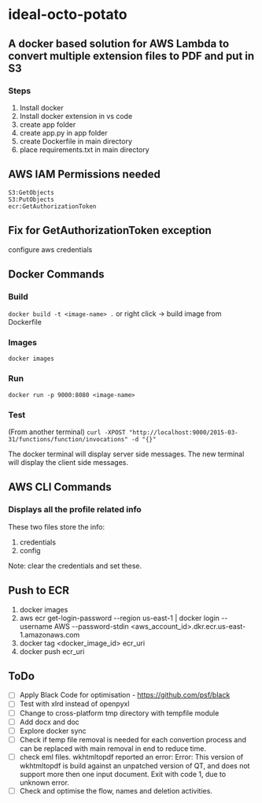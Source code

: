 # ideal-octo-potato

## A docker based solution for AWS Lambda to convert multiple extension files to PDF and put in S3

### Steps

1. Install docker
2. Install docker extension in vs code
3. create app folder
4. create app.py in app folder
5. create Dockerfile in main directory
6. place requirements.txt in main directory

## AWS IAM Permissions needed

```S3:ListBucket
S3:GetObjects
S3:PutObjects
ecr:GetAuthorizationToken
```

## Fix for GetAuthorizationToken exception

configure aws credentials

## Docker Commands

### Build

```docker build -t <image-name> .```
or right click -> build image from Dockerfile

### Images

```docker images```

### Run

```docker run -p 9000:8080 <image-name>```

### Test

(From another terminal)
```curl -XPOST "http://localhost:9000/2015-03-31/functions/function/invocations" -d "{}"```

The docker terminal will display server side messages. The new terminal will display the client side messages.

## AWS CLI Commands

### Displays all the profile related info

These two files store the info:

1. credentials
2. config

Note: clear the credentials and set these.

## Push to ECR

1. docker images
2. aws ecr get-login-password --region us-east-1 | docker login --username AWS --password-stdin <aws_account_id>.dkr.ecr.us-east-1.amazonaws.com
3. docker tag <docker_image_id> ecr_uri
4. docker push ecr_uri

## ToDo

- [ ] Apply Black Code for optimisation - <https://github.com/psf/black>
- [ ] Test with xlrd instead of openpyxl
- [ ] Change to cross-platform tmp directory with tempfile module
- [ ] Add docx and doc
- [ ] Explore docker sync
- [ ] Check if temp file removal is needed for each convertion process and can be replaced with main removal in end to reduce time.
- [ ] check eml files. wkhtmltopdf reported an error: Error: This version of wkhtmltopdf is build against an unpatched version of QT, and does not support more then one input document. Exit with code 1, due to unknown error.
- [ ] Check and optimise the flow, names and deletion activities.